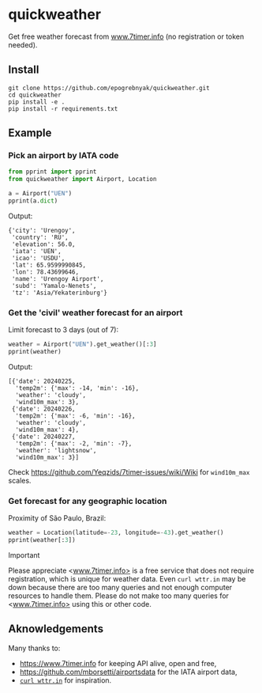 # quickweather

Get free weather forecast from www.7timer.info (no registration or token needed).

## Install

```console
git clone https://github.com/epogrebnyak/quickweather.git
cd quickweather
pip install -e .
pip install -r requirements.txt
```

## Example

### Pick an airport by IATA code

```python
from pprint import pprint
from quickweather import Airport, Location

a = Airport("UEN")
pprint(a.dict)
```

Output:

```
{'city': 'Urengoy',
 'country': 'RU',
 'elevation': 56.0,
 'iata': 'UEN',
 'icao': 'USDU',
 'lat': 65.9599990845,
 'lon': 78.43699646,
 'name': 'Urengoy Airport',
 'subd': 'Yamalo-Nenets',
 'tz': 'Asia/Yekaterinburg'}
```

### Get the 'civil' weather forecast for an airport

Limit forecast to 3 days (out of 7):

```python
weather = Airport("UEN").get_weather()[:3]
pprint(weather)
```

Output:

```
[{'date': 20240225,
  'temp2m': {'max': -14, 'min': -16},
  'weather': 'cloudy',
  'wind10m_max': 3},
 {'date': 20240226,
  'temp2m': {'max': -6, 'min': -16},
  'weather': 'cloudy',
  'wind10m_max': 4},
 {'date': 20240227,
  'temp2m': {'max': -2, 'min': -7},
  'weather': 'lightsnow',
  'wind10m_max': 3}]
```

Check <https://github.com/Yeqzids/7timer-issues/wiki/Wiki> for `wind10m_max` scales.

### Get forecast for any geographic location

Proximity of São Paulo, Brazil:

```python
weather = Location(latitude=-23, longitude=-43).get_weather()
pprint(weather[:3])
```

> [!IMPORTANT]
> Please appreciate <www.7timer.info> is a free service that does not require registration,
> which is unique for weather data. Even `curl wttr.in` may be down because there are too many
> queries and not enough computer resources to handle them.
> Please do not make too many queries for <www.7timer.info> using this or other code.

## Aknowledgements

Many thanks to:

- <https://www.7timer.info> for keeping API alive, open and free,
- <https://github.com/mborsetti/airportsdata> for the IATA airport data,
- [`curl wttr.in`](https://wttr.in/:help?lang=ru) for inspiration.
